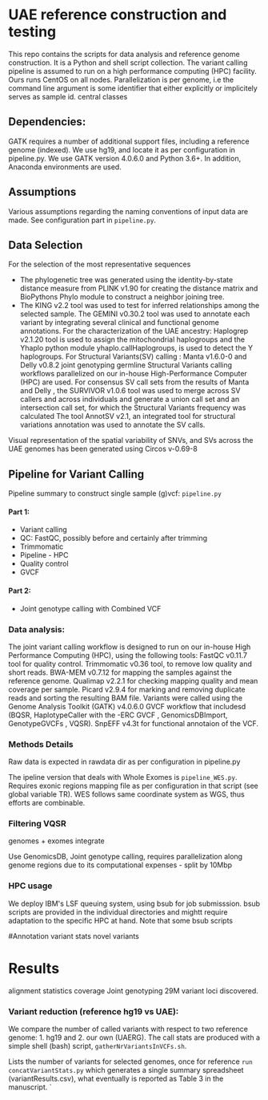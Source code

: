 # UAE reference construction and testing
This repo contains the scripts for data analysis and reference genome construction.
It is a Python and shell script collection.
The variant calling pipeline is assumed to run on a high performance computing (HPC) facility. Ours runs CentOS on all nodes. Parallelization is per genome, i.e the command line argument is some identifier that either explicitly or implicitely serves as sample id.
central classes

## Dependencies:
GATK requires a number of additional support files, including a reference genome (indexed).
We use hg19, and locate it as per configuration in pipeline.py.
We use GATK version 4.0.6.0 and Python 3.6+. In addition, Anaconda environments are used.

## Assumptions
Various assumptions regarding the naming conventions of input data are made. See configuration part in `pipeline.py`.


## Data Selection
For the selection of the most representative sequences 
* The phylogenetic tree was generated using the identity-by-state distance measure from PLINK v1.90 for creating the distance matrix and BioPythons Phylo module to construct a neighbor joining tree. 
* The KING v2.2 tool was used to test for inferred relationships among the selected sample.
The GEMINI v0.30.2 tool was used to annotate each variant by integrating several clinical and functional genome annotations.
For the characterization of the UAE ancestry: 
Haplogrep v2.1.20 tool is  used to assign the mitochondrial haplogroups and the Yhaplo python module yhaplo.callHaplogroups, is used to detect the Y haplogroups.
For Structural Variants(SV) calling :
Manta v1.6.0-0 and Delly v0.8.2 joint genotyping germline Structural Variants  calling workflows parallelized on our in-house High-Performance Computer (HPC) are used.
For consensus SV call sets from the results of Manta and Delly , the SURVIVOR v1.0.6 tool was used to merge across SV callers and across individuals and generate a union call set and an intersection call set, for which the Structural Variants frequency was calculated
The tool AnnotSV v2.1, an integrated tool for structural variations annotation was used to annotate the SV calls.

Visual representation of the spatial variability of SNVs, and SVs across the UAE genomes has been generated using Circos v-0.69-8

## Pipeline for Variant Calling

Pipeline summary to construct single sample (g)vcf:
`pipeline.py`
#### Part 1:
* Variant calling
* QC: FastQC, possibly before and certainly after trimming
* Trimmomatic
* Pipeline - HPC
* Quality control
* GVCF 

#### Part 2:

* Joint genotype calling with Combined VCF

### Data analysis:

The joint variant calling workflow is designed to run on our in-house High Performance Computing (HPC), using the following tools:
FastQC v0.11.7 tool for quality control.
Trimmomatic v0.36 tool, to remove low quality and short reads.
BWA-MEM v0.7.12 for mapping the samples against the reference genome.
Qualimap v2.2.1 for checking mapping quality and mean coverage per sample. 
Picard v2.9.4 for marking and removing duplicate reads and sorting the resulting BAM file.
Variants were called using the Genome Analysis Toolkit (GATK) v4.0.6.0 GVCF workflow that includesd (BQSR, HaplotypeCaller with the -ERC GVCF , GenomicsDBImport,  GenotypeGVCFs , VQSR).
SnpEFF v4.3t for functional annotaion of the VCF.


### Methods Details

Raw data is expected in  rawdata dir as per configuration in pipeline.py

The ipeline version that deals with Whole Exomes is `pipeline_WES.py`.
Requires exonic regions mapping file as per configuration in that script (see global variable TR).
WES follows same coordinate system as WGS, thus efforts are combinable.

### Filtering VQSR 
genomes + exomes integrate 


Use GenomicsDB, Joint genotype calling, requires parallelization along genome regions due 
to its computational expenses - split by 10Mbp


### HPC usage
We deploy IBM's LSF queuing system, using bsub for job submisssion. 
bsub scripts are provided in the individual directories and mightt require adaptation to the specific HPC at hand. Note that some bsub scripts


#Annotation 
variant stats
novel variants


# Results
alignment statistics coverage
Joint genotyping
29M variant loci discovered.

### Variant reduction (reference hg19 vs UAE):
We compare the number of called variants with respect to two reference genome: 1. hg19 and 2. our own (UAERG).
The call stats are produced with a simple shell (bash) script, `gatherNrVariantsInVCFs.sh`.

Lists the number of variants for selected genomes, once for reference 
`run concatVariantStats.py`
which generates a single summary spreadsheet (variantResults.csv), what eventually is reported as Table 3 in the manuscript.
`     
